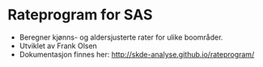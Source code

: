 # Rateprogram for SAS

- Beregner kjønns- og aldersjusterte rater for ulike boområder.
- Utviklet av Frank Olsen
- Dokumentasjon finnes her: http://skde-analyse.github.io/rateprogram/


